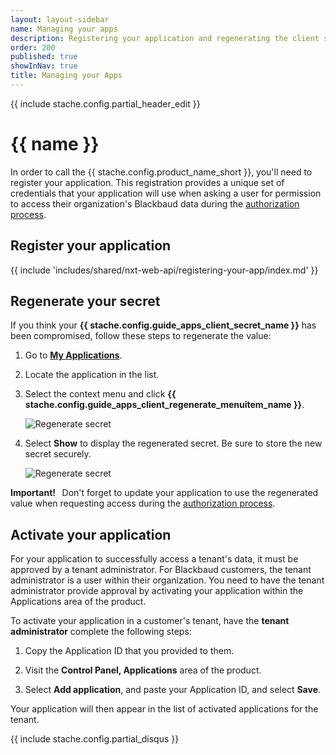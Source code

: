 ```yaml
---
layout: layout-sidebar
name: Managing your apps
description: Registering your application and regenerating the client secret
order: 200
published: true
showInNav: true
title: Managing your Apps
---
```


{{ include stache.config.partial_header_edit }}

# {{ name }}

In order to call the {{ stache.config.product_name_short }}, you'll need to register your application. This registration provides a unique set of credentials that your application will use when asking a user for permission to access their organization's Blackbaud data during the <a href="{{ stache.config.guide_web_api_authorization }}" target="_blank">authorization process</a>.

## Register your application

{{ include 'includes/shared/nxt-web-api/registering-your-app/index.md' }}

## Regenerate your secret

If you think your **{{ stache.config.guide_apps_client_secret_name }}** has been compromised, follow these steps to regenerate the value:

1. Go to <strong><a href="{{ stache.config.developer_app_management_url }}" target= "_blank">My Applications</a></strong>.

2. Locate the application in the list.

3. Select the context menu and click **{{ stache.config.guide_apps_client_regenerate_menuitem_name }}**.
    
    ![Regenerate secret][my_apps_regenerate]

4. Select **Show** to display the regenerated secret. Be sure to store the new secret securely.

    ![Regenerate secret][my_apps_regeneratedsecret]

[my_apps_regenerate]: /assets/img/my_applications_regenerate.jpg
[my_apps_regeneratedsecret]: /assets/img/my_applications_regeneratedsecret.jpg

<p class="alert alert-warning"><strong>Important!&nbsp;&nbsp;</strong> Don't forget to update your application to use the regenerated value when requesting access during the <a href="{{ stache.config.guide_web_api_authorization }}" target="_blank">authorization process</a>.</p>

## Activate your application

For your application to successfully access a tenant's data, it must be approved by a tenant administrator. For Blackbaud customers, the tenant administrator is a user within their organization. You need to have the tenant administrator provide approval by activating your application within the Applications area of the product. 

To activate your application in a customer's tenant, have the **tenant administrator** complete the following steps: 

1. Copy the Application ID that you provided to them. 

2. Visit the **Control Panel, Applications** area of the product.

3. Select **Add application**, and paste your Application ID, and select **Save**.

Your application will then appear in the list of activated applications for the tenant.

{{ include stache.config.partial_disqus }}